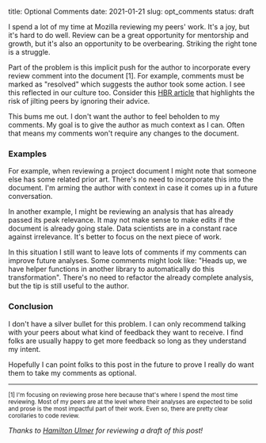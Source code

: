title: Optional Comments
date: 2021-01-21
slug: opt_comments
status: draft

I spend a lot of my time at Mozilla reviewing my peers' work.
It's a joy, but it's hard to do well.
Review can be a great opportunity for mentorship and growth,
but it's also an opportunity to be overbearing.
Striking the right tone is a struggle.

Part of the problem is this implicit push
for the author to incorporate every review comment into the document [1].
For example, comments must be marked as "resolved"
which suggests the author took some action.
I see this reflected in our culture too.
Consider this [HBR article](https://hbswk.hbs.edu/item/ignore-this-advice-at-your-own-peril)
that highlights the risk of jilting peers by ignoring their advice.

This bums me out.
I don't want the author to feel beholden to my comments.
My goal is to give the author as much context as I can.
Often that means my comments won't require any changes to the document.

### Examples

For example, when reviewing a project document I might note
that someone else has some related prior art.
There's no need to incorporate this into the document.
I'm arming the author with context 
in case it comes up in a future conversation.

In another example, 
I might be reviewing an analysis that has already passed its peak relevance.
It may not make sense to make edits if the document is already going stale.
Data scientists are in a constant race against irrelevance.
It's better to focus on the next piece of work.
<!--We need to get results to stakeholders before the opportunity passes.-->

In this situation I still want to leave lots of comments
if my comments can improve future analyses.
Some comments might look like: 
"Heads up, we have helper functions in another library 
to automatically do this transformation".
There's no need to refactor the already complete analysis,
but the tip is still useful to the author.

### Conclusion

I don't have a silver bullet for this problem.
I can only recommend talking with your peers
about what kind of feedback they want to receive.
I find folks are usually happy to get more feedback
so long as they understand my intent.

Hopefully I can point folks to this post in the future
to prove I really do want them to take my comments as optional.

---

<sub>
[1] I'm focusing on reviewing prose here
because that's where I spend the most time reviewing.
Most of my peers are at the level where their analyses are expected to be solid
and prose is the most impactful part of their work.
Even so, there are pretty clear corollaries to code review.
</sub>

*Thanks to [Hamilton Ulmer](https://hamiltonulmer.com/) for reviewing a draft of this post!*
